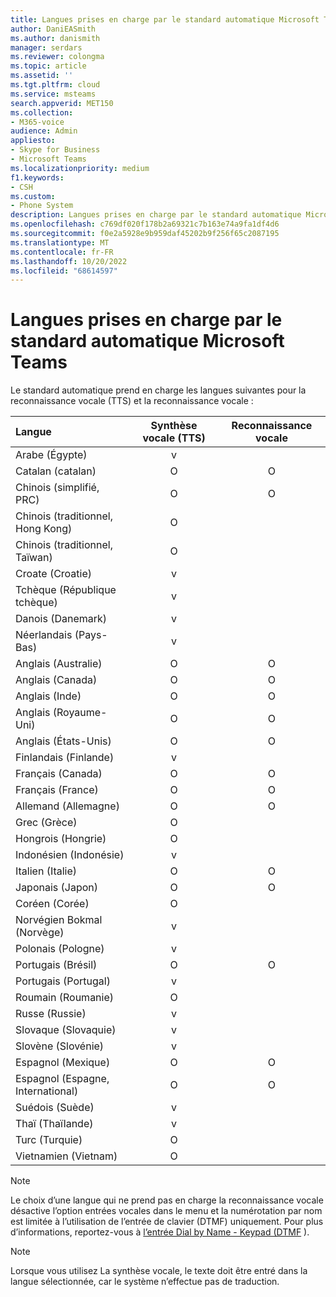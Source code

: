 ```yaml
---
title: Langues prises en charge par le standard automatique Microsoft Teams
author: DaniEASmith
ms.author: danismith
manager: serdars
ms.reviewer: colongma
ms.topic: article
ms.assetid: ''
ms.tgt.pltfrm: cloud
ms.service: msteams
search.appverid: MET150
ms.collection:
- M365-voice
audience: Admin
appliesto:
- Skype for Business
- Microsoft Teams
ms.localizationpriority: medium
f1.keywords:
- CSH
ms.custom:
- Phone System
description: Langues prises en charge par le standard automatique Microsoft Teams
ms.openlocfilehash: c769df020f178b2a69321c7b163e74a9fa1df4d6
ms.sourcegitcommit: f0e2a5928e9b959daf45202b9f256f65c2087195
ms.translationtype: MT
ms.contentlocale: fr-FR
ms.lasthandoff: 10/20/2022
ms.locfileid: "68614597"
---
```

# <a name="microsoft-teams-auto-attendant-supported-languages"></a>Langues prises en charge par le standard automatique Microsoft Teams

Le standard automatique prend en charge les langues suivantes pour la reconnaissance vocale (TTS) et la reconnaissance vocale :

|Langue                                |Synthèse vocale (TTS)     |Reconnaissance vocale                     |
|:---------------------------------------|:-----------------------:|:-------------------------------------:|
|Arabe (Égypte)                          |v                        |                                       |
|Catalan (catalan)                       |O                        |O                                      |
|Chinois (simplifié, PRC)               |O                        |O                                      |
|Chinois (traditionnel, Hong Kong)        |O                        |                                       |
|Chinois (traditionnel, Taïwan)           |O                        |                                       |
|Croate (Croatie)                      |v                        |                                       |
|Tchèque (République tchèque)                  |v                        |                                       |
|Danois (Danemark)                        |v                        |                                       |
|Néerlandais (Pays-Bas)                     |v                        |                                       |
|Anglais (Australie)                     |O                        |O                                      |
|Anglais (Canada)                        |O                        |O                                      |
|Anglais (Inde)                         |O                        |O                                      |
|Anglais (Royaume-Uni)                |O                        |O                                      |
|Anglais (États-Unis)                 |O                        |O                                      |
|Finlandais (Finlande)                       |v                        |                                       |
|Français (Canada)                         |O                        |O                                      |
|Français (France)                         |O                        |O                                      |
|Allemand (Allemagne)                        |O                        |O                                      |
|Grec (Grèce)                          |O                        |                                       |
|Hongrois (Hongrie)                     |O                        |                                       |
|Indonésien (Indonésie)                  |v                        |                                       |
|Italien (Italie)                         |O                        |O                                      |
|Japonais (Japon)                        |O                        |O                                      |
|Coréen (Corée)                          |O                        |                                       |
|Norvégien Bokmal (Norvège)               |v                        |                                       |
|Polonais (Pologne)                         |v                        |                                       |
|Portugais (Brésil)                     |O                        |O                                      |
|Portugais (Portugal)                   |v                        |                                       |
|Roumain (Roumanie)                      |O                        |                                       |
|Russe (Russie)                        |v                        |                                       |
|Slovaque (Slovaquie)                       |v                        |                                       |
|Slovène (Slovénie)                    |v                        |                                       |
|Espagnol (Mexique)                        |O                        |O                                      |
|Espagnol (Espagne, International)          |O                        |O                                      |
|Suédois (Suède)                        |v                        |                                       |
|Thaï (Thaïlande)                         |v                        |                                       |
|Turc (Turquie)                        |O                        |                                       |
|Vietnamien (Vietnam)                    |O                        |                                       |

> [!NOTE]
> Le choix d’une langue qui ne prend pas en charge la reconnaissance vocale désactive l’option entrées vocales dans le menu et la numérotation par nom est limitée à l’utilisation de l’entrée de clavier (DTMF) uniquement. Pour plus d’informations, reportez-vous à [l’entrée Dial by Name - Keypad (DTMF](dial-voice-reference.md#dial-by-name---keypad-dtmf-entry) ).

> [!NOTE]
> Lorsque vous utilisez La synthèse vocale, le texte doit être entré dans la langue sélectionnée, car le système n’effectue pas de traduction.
